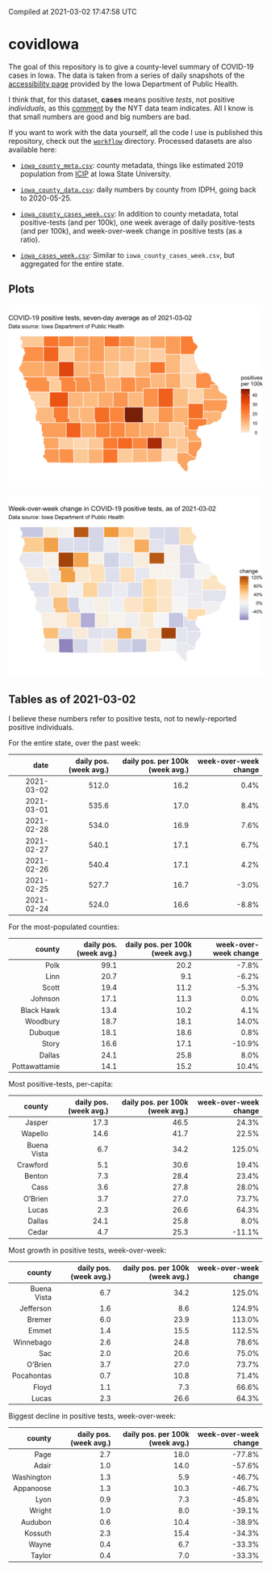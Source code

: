 Compiled at 2021-03-02 17:47:58 UTC

<!-- README.md is generated from README.Rmd. Please edit that file -->

# covidIowa

<!-- badges: start -->

<!-- badges: end -->

The goal of this repository is to give a county-level summary of
COVID-19 cases in Iowa. The data is taken from a series of daily
snapshots of the [accessibility
page](https://coronavirus.iowa.gov/pages/access) provided by the Iowa
Department of Public Health.

I think that, for this dataset, **cases** means positive *tests*, not
positive *individuals*, as this
[comment](https://github.com/nytimes/covid-19-data/issues/546#issuecomment-784247266)
by the NYT data team indicates. All I know is that small numbers are
good and big numbers are bad.

If you want to work with the data yourself, all the code I use is
published this repository, check out the [`workflow`](workflow)
directory. Processed datasets are also available here:

  - [`iowa_county_meta.csv`](https://github.com/ijlyttle/covidIowa/blob/master/workflow/data/99-publish/iowa_county_meta.csv):
    county metadata, things like estimated 2019 population from
    [ICIP](https://www.icip.iastate.edu/tables/population/counties-estimates)
    at Iowa State University.

  - [`iowa_county_data.csv`](https://github.com/ijlyttle/covidIowa/blob/master/workflow/data/99-publish/iowa_county_data.csv):
    daily numbers by county from IDPH, going back to 2020-05-25.

  - [`iowa_county_cases_week.csv`](https://github.com/ijlyttle/covidIowa/blob/master/workflow/data/99-publish/iowa_county_data.csv):
    In addition to county metadata, total positive-tests (and per 100k),
    one week average of daily positive-tests (and per 100k), and
    week-over-week change in positive tests (as a ratio).

  - [`iowa_cases_week.csv`](https://github.com/ijlyttle/covidIowa/blob/master/workflow/data/99-publish/iowa_county_data.csv):
    Similar to `iowa_county_cases_week.csv`, but aggregated for the
    entire state.

## Plots

![](workflow/data/99-publish/iowa_cases.png)

![](workflow/data/99-publish/iowa_change.png)

## Tables as of 2021-03-02

I believe these numbers refer to positive tests, not to newly-reported
positive individuals.

For the entire state, over the past week:

|       date | daily pos. (week avg.) | daily pos. per 100k (week avg.) | week-over-week change |
| ---------: | ---------------------: | ------------------------------: | --------------------: |
| 2021-03-02 |                  512.0 |                            16.2 |                  0.4% |
| 2021-03-01 |                  535.6 |                            17.0 |                  8.4% |
| 2021-02-28 |                  534.0 |                            16.9 |                  7.6% |
| 2021-02-27 |                  540.1 |                            17.1 |                  6.7% |
| 2021-02-26 |                  540.4 |                            17.1 |                  4.2% |
| 2021-02-25 |                  527.7 |                            16.7 |                \-3.0% |
| 2021-02-24 |                  524.0 |                            16.6 |                \-8.8% |

For the most-populated counties:

|        county | daily pos. (week avg.) | daily pos. per 100k (week avg.) | week-over-week change |
| ------------: | ---------------------: | ------------------------------: | --------------------: |
|          Polk |                   99.1 |                            20.2 |                \-7.8% |
|          Linn |                   20.7 |                             9.1 |                \-6.2% |
|         Scott |                   19.4 |                            11.2 |                \-5.3% |
|       Johnson |                   17.1 |                            11.3 |                  0.0% |
|    Black Hawk |                   13.4 |                            10.2 |                  4.1% |
|      Woodbury |                   18.7 |                            18.1 |                 14.0% |
|       Dubuque |                   18.1 |                            18.6 |                  0.8% |
|         Story |                   16.6 |                            17.1 |               \-10.9% |
|        Dallas |                   24.1 |                            25.8 |                  8.0% |
| Pottawattamie |                   14.1 |                            15.2 |                 10.4% |

Most positive-tests, per-capita:

|      county | daily pos. (week avg.) | daily pos. per 100k (week avg.) | week-over-week change |
| ----------: | ---------------------: | ------------------------------: | --------------------: |
|      Jasper |                   17.3 |                            46.5 |                 24.3% |
|     Wapello |                   14.6 |                            41.7 |                 22.5% |
| Buena Vista |                    6.7 |                            34.2 |                125.0% |
|    Crawford |                    5.1 |                            30.6 |                 19.4% |
|      Benton |                    7.3 |                            28.4 |                 23.4% |
|        Cass |                    3.6 |                            27.8 |                 28.0% |
|     O’Brien |                    3.7 |                            27.0 |                 73.7% |
|       Lucas |                    2.3 |                            26.6 |                 64.3% |
|      Dallas |                   24.1 |                            25.8 |                  8.0% |
|       Cedar |                    4.7 |                            25.3 |               \-11.1% |

Most growth in positive tests, week-over-week:

|      county | daily pos. (week avg.) | daily pos. per 100k (week avg.) | week-over-week change |
| ----------: | ---------------------: | ------------------------------: | --------------------: |
| Buena Vista |                    6.7 |                            34.2 |                125.0% |
|   Jefferson |                    1.6 |                             8.6 |                124.9% |
|      Bremer |                    6.0 |                            23.9 |                113.0% |
|       Emmet |                    1.4 |                            15.5 |                112.5% |
|   Winnebago |                    2.6 |                            24.8 |                 78.6% |
|         Sac |                    2.0 |                            20.6 |                 75.0% |
|     O’Brien |                    3.7 |                            27.0 |                 73.7% |
|  Pocahontas |                    0.7 |                            10.8 |                 71.4% |
|       Floyd |                    1.1 |                             7.3 |                 66.6% |
|       Lucas |                    2.3 |                            26.6 |                 64.3% |

Biggest decline in positive tests, week-over-week:

|     county | daily pos. (week avg.) | daily pos. per 100k (week avg.) | week-over-week change |
| ---------: | ---------------------: | ------------------------------: | --------------------: |
|       Page |                    2.7 |                            18.0 |               \-77.8% |
|      Adair |                    1.0 |                            14.0 |               \-57.6% |
| Washington |                    1.3 |                             5.9 |               \-46.7% |
|  Appanoose |                    1.3 |                            10.3 |               \-46.7% |
|       Lyon |                    0.9 |                             7.3 |               \-45.8% |
|     Wright |                    1.0 |                             8.0 |               \-39.1% |
|    Audubon |                    0.6 |                            10.4 |               \-38.9% |
|    Kossuth |                    2.3 |                            15.4 |               \-34.3% |
|      Wayne |                    0.4 |                             6.7 |               \-33.3% |
|     Taylor |                    0.4 |                             7.0 |               \-33.3% |
